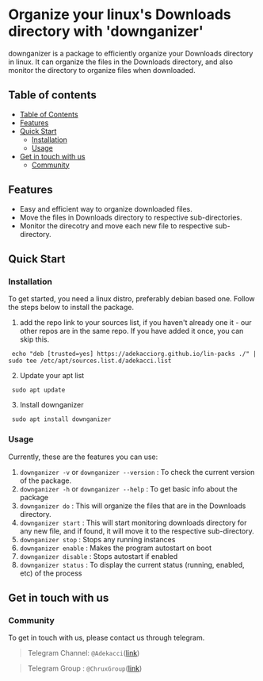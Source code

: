 # Organize your linux's Downloads directory with 'downganizer'

downganizer is a package to efficiently organize your Downloads directory in linux. It can organize the files in the Downloads directory, and also monitor the directory to organize files when downloaded.

## Table of contents

- [Table of Contents](#table-of-contents)
- [Features](#features)
- [Quick Start](#quick-start)
    - [Installation](#installation)
    - [Usage](#usage)
- [Get in touch with us](#get-in-touch-with-us)
    - [Community](#community)

## Features

- Easy and efficient way to organize downloaded files.
- Move the files in Downloads directory to respective sub-directories.
- Monitor the direcotry and move each new file to respective sub-directory.

## Quick Start

### Installation

To get started, you need a linux distro, preferably debian based one. Follow the steps below to install the package.

1. add the repo link to your sources list, if you haven't already one it - our other repos are in the same repo. If you have added it once, you can skip this.
```
 echo "deb [trusted=yes] https://adekacciorg.github.io/lin-packs ./" | sudo tee /etc/apt/sources.list.d/adekacci.list
```

2. Update your apt list
```
 sudo apt update
```

3. Install downganizer
```
 sudo apt install downganizer
```

### Usage

Currently, these are the features you can use:
1. `downganizer -v` or `downganizer --version` : To check the current version of the package.
2. `downganizer -h` or `downganizer --help` : To get basic info about the package
3. `downganizer do` : This will organize the files that are in the Downloads directory.
4. `downganizer start` : This will start monitoring downloads directory for any new file, and if found, it will move it to the respective sub-directory.
5. `downganizer stop` : Stops any running instances
6. `downganizer enable` : Makes the program autostart on boot
7. `downganizer disable` : Stops autostart if enabled
8. `downganizer status` : To display the current status (running, enabled, etc) of the process

## Get in touch with us

### Community

To get in touch with us, please contact us through telegram.
> Telegram Channel: `@Adekacci`([link](https://t.me/Adekacci))

> Telegram Group : `@ChruxGroup`([link](https://t.me/ChruxGroup))